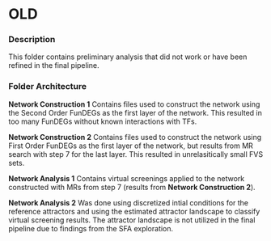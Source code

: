 OLD
==============================

### Description
This folder contains preliminary analysis that did not work or have been refined in the final pipeline.


### Folder Architecture

**Network Construction 1** Contains files used to construct the network using the Second Order FunDEGs as the first layer of the network. This resulted in too many FunDEGs without known interactions with TFs.

**Network Construction 2** Contains files used to construct the network using First Order FunDEGs as the first layer of the network, but results from MR search with step 7 for the last layer. This resulted in unrelasitically small FVS sets.

**Network Analysis 1** Contains virtual screenings applied to the network constructed with MRs from step 7 (results from **Network Construction 2**).

**Network Analysis 2** Was done using discretized intial conditions for the reference attractors and using the estimated attractor landscape to classify virtual screening results. The attractor landscape is not utilized in the final pipeline due to findings from the SFA exploration.
